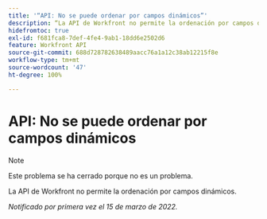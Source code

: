 ```yaml
---
title: '“API: No se puede ordenar por campos dinámicos”'
description: “La API de Workfront no permite la ordenación por campos dinámicos. ”
hidefromtoc: true
exl-id: f681fca8-7def-4fe4-9ab1-18dd6e2502d6
feature: Workfront API
source-git-commit: 688d728782638489aacc76a1a12c38ab12215f8e
workflow-type: tm+mt
source-wordcount: '47'
ht-degree: 100%

---
```


# API: No se puede ordenar por campos dinámicos

<!--Requested article: Article exists to let people know they can't do this.-->

>[!NOTE]
>
>Este problema se ha cerrado porque no es un problema.

La API de Workfront no permite la ordenación por campos dinámicos.

_Notificado por primera vez el 15 de marzo de 2022._
